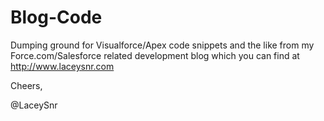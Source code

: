 Blog-Code
=========

Dumping ground for Visualforce/Apex code snippets and the like from my Force.com/Salesforce related development blog which you can find at http://www.laceysnr.com

Cheers,

@LaceySnr
